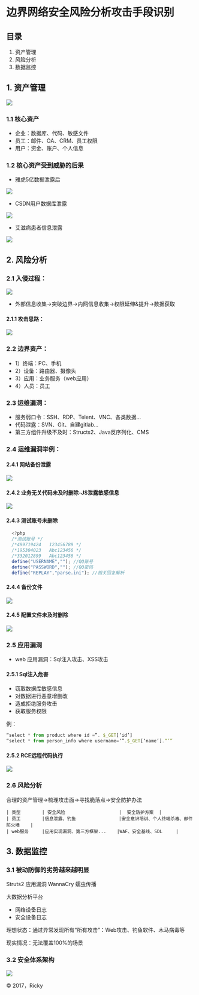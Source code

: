 # 边界网络安全风险分析攻击手段识别

## 目录
1. 资产管理
2. 风险分析
3. 数据监控


## 1. 资产管理

![](/image/image_safety_01.jpeg)

### 1.1 核心资产

* 企业：数据库、代码、敏感文件
* 员工：邮件、OA、CRM、员工权限
* 用户：资金、账户、个人信息

### 1.2 核心资产受到威胁的后果

* 雅虎5亿数据泄露后

![](/image/image_safety_02.jpeg)

* CSDN用户数据库泄露

![](/image/image_safety_03.jpeg)

* 艾滋病患者信息泄露

![](/image/image_safety_04.jpeg)


## 2. 风险分析

### 2.1 入侵过程：

![](/image/image_safety_05.jpeg)

* 外部信息收集->突破边界->内网信息收集->权限延伸&提升->数据获取

#### 2.1.1 攻击思路：

![](/image/image_safety_06.jpeg)

### 2.2 边界资产：

* 1）终端：PC、手机
* 2）设备：路由器、摄像头
* 3）应用：业务服务（web应用）
* 4）人员：员工

### 2.3 运维漏洞：

*  服务弱口令：SSH、RDP、Telent、VNC、各类数据...
*  代码泄露：SVN、Git、自建gitlab...
*  第三方组件升级不及时：Structs2、Java反序列化、CMS


### 2.4 运维漏洞举例：


#### 2.4.1 网站备份泄露

![](/image/image_safety_07.jpeg)

#### 2.4.2 业务无关代码未及时删除-JS泄露敏感信息

![](/image/image_safety_08.jpeg)


#### 2.4.3 测试账号未删除
```javascript
  <?php
  /*测试账号 */
  /*499719424   123456789 */
  /*195304023   Abc123456 */
  /*332012899   Abc123456 */
  define("USERNAME",""); //QQ账号
  define("PASSWORD",""); //QQ密码
  define("REPLAY","parse.ini"); //相关回复解析
```
#### 2.4.4 备份文件

![](/image/image_safety_09.jpeg)

#### 2.4.5 配置文件未及时删除

![](/image/image_safety_10.jpeg)


### 2.5 应用漏洞

* web 应用漏洞：Sql注入攻击、XSS攻击

#### 2.5.1 Sql注入危害

  * 窃取数据库敏感信息
  * 对数据进行恶意增删改
  * 造成拒绝服务攻击
  * 获取服务权限
  
例：
```javascript
“select * from product where id =”. $_GET[‘id’]
“select * from person_info where username=‘”.$_GET[‘name’].“’”
```

#### 2.5.2 RCE远程代码执行

![](/image/image_safety_11.jpeg)


### 2.6 风险分析

合理的资产管理->梳理攻击面->寻找脆落点->安全防护办法


    | 类型        | 安全风险                    |  安全防护方案  |
    | 员工        |信息泄露、钓鱼                |安全意识培训、个人终端杀毒、邮件防火墙    |
    | web服务     |应用实现漏洞、第三方框架...    |WAF、安全基线、SDL     |


## 3. 数据监控

### 3.1 被动防御的劣势越来越明显

Struts2 应用漏洞
WannaCry 蠕虫传播

大数据分析平台

* 网络设备日志
* 安全设备日志

理想状态：通过异常发现所有“所有攻击”：Web攻击、钓鱼软件、木马病毒等

现实情况：无法覆盖100%的场景

### 3.2 安全体系架构

![](/image/image_safety_12.jpeg)



&copy; 2017，Ricky
